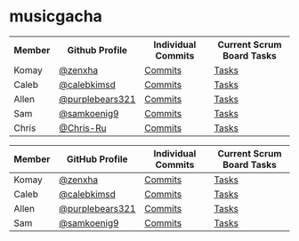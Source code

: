 # musicgacha

<table>
  <tr>
    <th> Member </th>
    <th> Github Profile </th>
    <th> Individual Commits </th>
    <th> Current Scrum Board Tasks </th>
  </tr>
    
  <tr>
    <td>Komay</td>
    <td><a href="https://github.com/zenxha">@zenxha</a></td>
    <td><a href="https://github.com/zenxha/musicgacha/commits?author=zenxha">Commits</a></td>
    <td><a href="https://github.com/zenxha/musicgacha/issues/assigned/zenxha">Tasks</a></td>
  </tr>
  
  <tr>
    <td>Caleb</td>
    <td><a href="https://github.com/calebkimsd">@calebkimsd</a></td>
    <td><a href="https://github.com/zenxha/musicgacha/commits?author=calebkimsd">Commits</a></td>
    <td><a href="https://github.com/zenxha/musicgacha/issues/assigned/calebkimsd">Tasks</a></td>
  </tr>
  
  <tr>
    <td>Allen</td>
    <td><a href="https://github.com/purplebears321">@purplebears321</a></td>
    <td><a href="https://github.com/zenxha/musicgacha/commits?author=purplebears321">Commits</a></td>
    <td><a href="https://github.com/zenxha/musicgacha/issues/assigned/purplebears321">Tasks</a></td>
  </tr>
  
  <tr>
    <td>Sam</td>
    <td><a href="https://github.com/samkoenig9">@samkoenig9</a></td>
    <td><a href="https://github.com/zenxha/musicgacha/commits?author=samkoenig9">Commits</a></td>
    <td><a href="https://github.com/zenxha/musicgacha/issues/assigned/samkoenig9">Tasks</a></td>
  </tr>
  
  <tr>
    <td>Chris</td>
    <td><a href="https://github.com/Chris-Ru">@Chris-Ru</a></td>
    <td><a href="https://github.com/zenxha/musicgacha/commits?author=Chris-Ru">Commits</a></td>
    <td><a href="https://github.com/zenxha/musicgacha/issues/assigned/Chris-Ru">Tasks</a></td>
  </tr>
</table>


| Member        | GitHub Profile                                     | Individual Commits | Current Scrum Board Tasks|
| --------------|----------------------------------------------------| -------- | ------|
| Komay | [@zenxha](https://github.com/zenxha) |[Commits](https://github.com/zenxha/musicgacha/commits?author=zenxha)| [Tasks](https://github.com/zenxha/musicgacha/issues/assigned/zenxha) |
| Caleb    | [@calebkimsd](https://github.com/calebkimsd)| [Commits](https://github.com/zenxha/musicgacha/commits?author=calebkimsd) | [Tasks](https://github.com/zenxha/musicgacha/issues/assigned/calebkimsd) |
| Allen | [@purplebears321](https://github.com/purplebears321)   | [Commits](https://github.com/zenxha/musicgacha/commits?author=purplebear321) | [Tasks](https://github.com/zenxha/musicgacha/issues/assigned/purplebears321) |
| Sam  | [@samkoenig9](https://github.com/samkoenig9) | [Commits](https://github.com/zenxha/musicgacha/commits?author=samkoenig9) | [Tasks](https://github.com/zenxha/musicgacha/issues/assigned/samkoenig9) |
